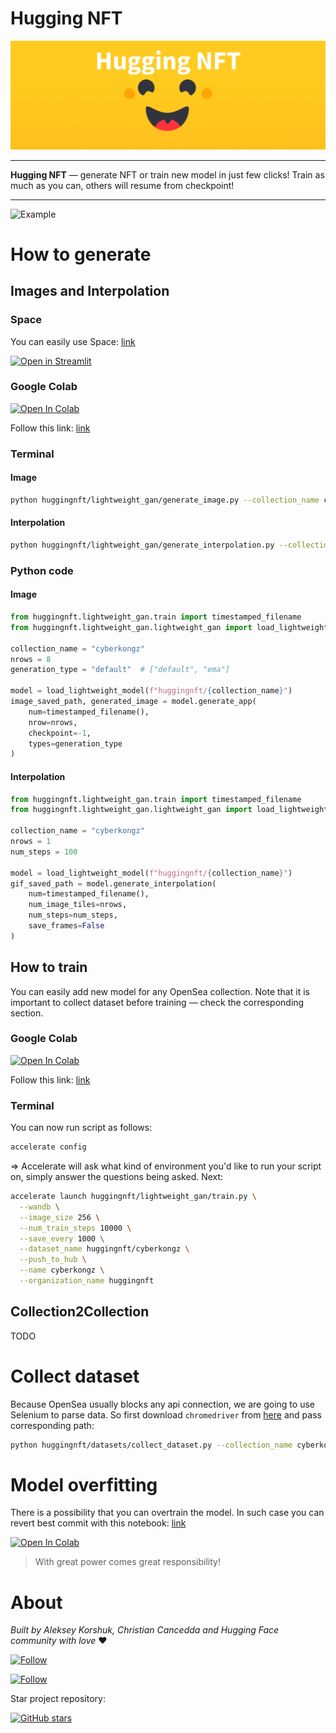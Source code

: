 # Hugging NFT

<img src="https://raw.githubusercontent.com/AlekseyKorshuk/huggingnft/main/docs/banner.png" alt="Banner" width="1200"/>

---

**Hugging NFT** — generate NFT or train new model in just few clicks! Train as much as you can, others will resume from
checkpoint!

---

![Example](https://raw.githubusercontent.com/AlekseyKorshuk/cdn/main/huggingnft/giphy.gif)

# How to generate

## Images and Interpolation

### Space

You can easily use Space: [link](https://huggingface.co/spaces/AlekseyKorshuk/huggingnft)

[![Open in Streamlit](https://static.streamlit.io/badges/streamlit_badge_black_white.svg)](https://huggingface.co/spaces/AlekseyKorshuk/huggingnft)

### Google Colab

[![Open In Colab](https://colab.research.google.com/assets/colab-badge.svg)](https://colab.research.google.com/github/AlekseyKorshuk/huggingnft/blob/main/huggingnft/lightweight_gan/generate.ipynb)

Follow this
link: [link](https://colab.research.google.com/github/AlekseyKorshuk/huggingnft/blob/main/huggingnft/lightweight_gan/generate.ipynb)

### Terminal

#### Image

```bash
python huggingnft/lightweight_gan/generate_image.py --collection_name cryptopunks --nrows 8 --generation_type default
```

#### Interpolation

```bash
python huggingnft/lightweight_gan/generate_interpolation.py --collection_name cryptopunks --nrows 8 --num_steps 100
```

### Python code

#### Image

```python
from huggingnft.lightweight_gan.train import timestamped_filename
from huggingnft.lightweight_gan.lightweight_gan import load_lightweight_model

collection_name = "cyberkongz"
nrows = 8
generation_type = "default"  # ["default", "ema"]

model = load_lightweight_model(f"huggingnft/{collection_name}")
image_saved_path, generated_image = model.generate_app(
    num=timestamped_filename(),
    nrow=nrows,
    checkpoint=-1,
    types=generation_type
)
```

#### Interpolation

```python
from huggingnft.lightweight_gan.train import timestamped_filename
from huggingnft.lightweight_gan.lightweight_gan import load_lightweight_model

collection_name = "cyberkongz"
nrows = 1
num_steps = 100

model = load_lightweight_model(f"huggingnft/{collection_name}")
gif_saved_path = model.generate_interpolation(
    num=timestamped_filename(),
    num_image_tiles=nrows,
    num_steps=num_steps,
    save_frames=False
)
```

## How to train

You can easily add new model for any OpenSea collection. Note that it is important to collect dataset before training —
check the corresponding section.

### Google Colab

[![Open In Colab](https://colab.research.google.com/assets/colab-badge.svg)](https://colab.research.google.com/github/AlekseyKorshuk/huggingnft/blob/main/huggingnft/lightweight_gan/train.ipynb)

Follow this
link: [link](https://colab.research.google.com/github/AlekseyKorshuk/huggingnft/blob/main/huggingnft/lightweight_gan/train.ipynb)

### Terminal

You can now run script as follows:

```bash
accelerate config
```

=> Accelerate will ask what kind of environment you'd like to run your script on, simply answer the questions being
asked. Next:

```bash
accelerate launch huggingnft/lightweight_gan/train.py \
  --wandb \
  --image_size 256 \
  --num_train_steps 10000 \
  --save_every 1000 \
  --dataset_name huggingnft/cyberkongz \
  --push_to_hub \
  --name cyberkongz \
  --organization_name huggingnft
```

## Collection2Collection

TODO

# Collect dataset

Because OpenSea usually blocks any api connection, we are going to use Selenium to parse data. So first
download `chromedriver` from [here](https://chromedriver.chromium.org/downloads) and pass corresponding path:

```bash
python huggingnft/datasets/collect_dataset.py --collection_name cyberkongz --use_selenium --driver_path huggingnft/datasets/chromedriver
```

# Model overfitting

There is a possibility that you can overtrain the model. In such case you can revert best commit with this
notebook: [link](https://colab.research.google.com/github/AlekseyKorshuk/huggingnft/blob/main/huggingnft/lightweight_gan/select_best_model.ipynb)

[![Open In Colab](https://colab.research.google.com/assets/colab-badge.svg)](https://colab.research.google.com/github/AlekseyKorshuk/huggingnft/blob/main/huggingnft/lightweight_gan/select_best_model.ipynb)

> With great power comes great responsibility!

# About

_Built by Aleksey Korshuk, Christian Cancedda and Hugging Face community with love_ ❤️

[![Follow](https://img.shields.io/github/followers/AlekseyKorshuk?style=social)](https://github.com/AlekseyKorshuk)

[![Follow](https://img.shields.io/twitter/follow/alekseykorshuk?style=social)](https://twitter.com/intent/follow?screen_name=alekseykorshuk)

Star project repository:

[![GitHub stars](https://img.shields.io/github/stars/AlekseyKorshuk/huggingnft?style=social)](https://github.com/AlekseyKorshuk/huggingnft)


